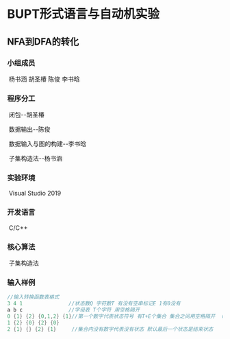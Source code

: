 # BUPT形式语言与自动机实验

## NFA到DFA的转化

### 小组成员

​	杨书涵	胡圣椿	陈俊	李书晗

### 程序分工

​	闭包--胡圣椿  

​	数据输出--陈俊

​	数据输入与图的构建--李书晗 

​	子集构造法--杨书涵

### 实验环境

​	Visual Studio 2019

### 开发语言

​	C/C++

### 核心算法

​	子集构造法

### 输入样例

```c
//输入转换函数表格式
3 4 1				//状态数Q 字符数T 有没有空串标记E 1有0没有		
a b c 				//字母表 T个字符 用空格隔开 		
0 {1} {2} {0,1,2} {1}//第一个数字代表状态符号 有T+E个集合 集合之间用空格隔开  每个集合有最多Q个数字用逗号隔开代表状态的转移
1 {2} {0} {2} {0}					  
2 {1} {} {2} {1}     //集合内没有数字代表没有状态 默认最后一个状态是结束状态

    
    
    
    
```


